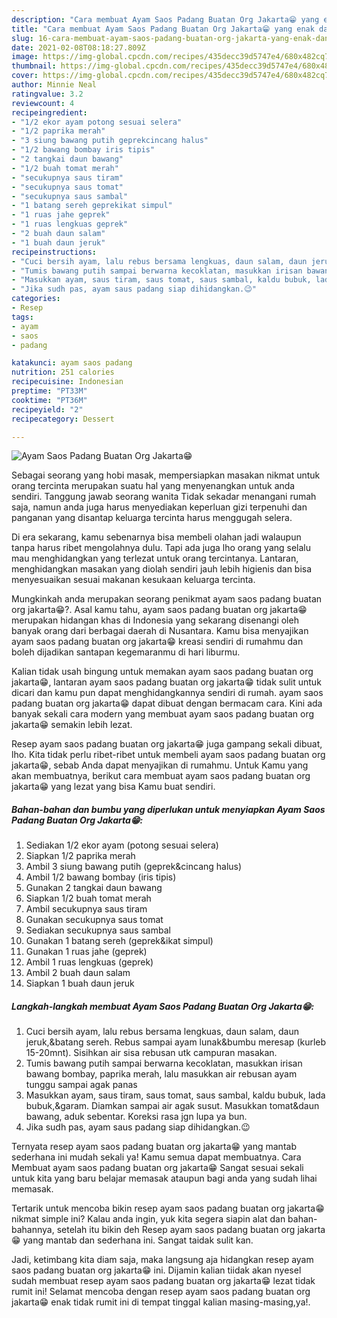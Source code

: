 ```yaml
---
description: "Cara membuat Ayam Saos Padang Buatan Org Jakarta😁 yang enak dan Mudah Dibuat"
title: "Cara membuat Ayam Saos Padang Buatan Org Jakarta😁 yang enak dan Mudah Dibuat"
slug: 16-cara-membuat-ayam-saos-padang-buatan-org-jakarta-yang-enak-dan-mudah-dibuat
date: 2021-02-08T08:18:27.809Z
image: https://img-global.cpcdn.com/recipes/435decc39d5747e4/680x482cq70/ayam-saos-padang-buatan-org-jakarta😁-foto-resep-utama.jpg
thumbnail: https://img-global.cpcdn.com/recipes/435decc39d5747e4/680x482cq70/ayam-saos-padang-buatan-org-jakarta😁-foto-resep-utama.jpg
cover: https://img-global.cpcdn.com/recipes/435decc39d5747e4/680x482cq70/ayam-saos-padang-buatan-org-jakarta😁-foto-resep-utama.jpg
author: Minnie Neal
ratingvalue: 3.2
reviewcount: 4
recipeingredient:
- "1/2 ekor ayam potong sesuai selera"
- "1/2 paprika merah"
- "3 siung bawang putih geprekcincang halus"
- "1/2 bawang bombay iris tipis"
- "2 tangkai daun bawang"
- "1/2 buah tomat merah"
- "secukupnya saus tiram"
- "secukupnya saus tomat"
- "secukupnya saus sambal"
- "1 batang sereh geprekikat simpul"
- "1 ruas jahe geprek"
- "1 ruas lengkuas geprek"
- "2 buah daun salam"
- "1 buah daun jeruk"
recipeinstructions:
- "Cuci bersih ayam, lalu rebus bersama lengkuas, daun salam, daun jeruk,&amp;batang sereh. Rebus sampai ayam lunak&amp;bumbu meresap (kurleb 15-20mnt). Sisihkan air sisa rebusan utk campuran masakan."
- "Tumis bawang putih sampai berwarna kecoklatan, masukkan irisan bawang bombay, paprika merah, lalu masukkan air rebusan ayam tunggu sampai agak panas"
- "Masukkan ayam, saus tiram, saus tomat, saus sambal, kaldu bubuk, lada bubuk,&amp;garam. Diamkan sampai air agak susut. Masukkan tomat&amp;daun bawang, aduk sebentar. Koreksi rasa jgn lupa ya bun."
- "Jika sudh pas, ayam saus padang siap dihidangkan.😉"
categories:
- Resep
tags:
- ayam
- saos
- padang

katakunci: ayam saos padang 
nutrition: 251 calories
recipecuisine: Indonesian
preptime: "PT33M"
cooktime: "PT36M"
recipeyield: "2"
recipecategory: Dessert

---
```



![Ayam Saos Padang Buatan Org Jakarta😁](https://img-global.cpcdn.com/recipes/435decc39d5747e4/680x482cq70/ayam-saos-padang-buatan-org-jakarta😁-foto-resep-utama.jpg)

Sebagai seorang yang hobi masak, mempersiapkan masakan nikmat untuk orang tercinta merupakan suatu hal yang menyenangkan untuk anda sendiri. Tanggung jawab seorang  wanita Tidak sekadar menangani rumah saja, namun anda juga harus menyediakan keperluan gizi terpenuhi dan panganan yang disantap keluarga tercinta harus menggugah selera.

Di era  sekarang, kamu sebenarnya bisa membeli olahan jadi walaupun tanpa harus ribet mengolahnya dulu. Tapi ada juga lho orang yang selalu mau menghidangkan yang terlezat untuk orang tercintanya. Lantaran, menghidangkan masakan yang diolah sendiri jauh lebih higienis dan bisa menyesuaikan sesuai makanan kesukaan keluarga tercinta. 



Mungkinkah anda merupakan seorang penikmat ayam saos padang buatan org jakarta😁?. Asal kamu tahu, ayam saos padang buatan org jakarta😁 merupakan hidangan khas di Indonesia yang sekarang disenangi oleh banyak orang dari berbagai daerah di Nusantara. Kamu bisa menyajikan ayam saos padang buatan org jakarta😁 kreasi sendiri di rumahmu dan boleh dijadikan santapan kegemaranmu di hari liburmu.

Kalian tidak usah bingung untuk memakan ayam saos padang buatan org jakarta😁, lantaran ayam saos padang buatan org jakarta😁 tidak sulit untuk dicari dan kamu pun dapat menghidangkannya sendiri di rumah. ayam saos padang buatan org jakarta😁 dapat dibuat dengan bermacam cara. Kini ada banyak sekali cara modern yang membuat ayam saos padang buatan org jakarta😁 semakin lebih lezat.

Resep ayam saos padang buatan org jakarta😁 juga gampang sekali dibuat, lho. Kita tidak perlu ribet-ribet untuk membeli ayam saos padang buatan org jakarta😁, sebab Anda dapat menyajikan di rumahmu. Untuk Kamu yang akan membuatnya, berikut cara membuat ayam saos padang buatan org jakarta😁 yang lezat yang bisa Kamu buat sendiri.

<!--inarticleads1-->

##### Bahan-bahan dan bumbu yang diperlukan untuk menyiapkan Ayam Saos Padang Buatan Org Jakarta😁:

1. Sediakan 1/2 ekor ayam (potong sesuai selera)
1. Siapkan 1/2 paprika merah
1. Ambil 3 siung bawang putih (geprek&amp;cincang halus)
1. Ambil 1/2 bawang bombay (iris tipis)
1. Gunakan 2 tangkai daun bawang
1. Siapkan 1/2 buah tomat merah
1. Ambil secukupnya saus tiram
1. Gunakan secukupnya saus tomat
1. Sediakan secukupnya saus sambal
1. Gunakan 1 batang sereh (geprek&amp;ikat simpul)
1. Gunakan 1 ruas jahe (geprek)
1. Ambil 1 ruas lengkuas (geprek)
1. Ambil 2 buah daun salam
1. Siapkan 1 buah daun jeruk




<!--inarticleads2-->

##### Langkah-langkah membuat Ayam Saos Padang Buatan Org Jakarta😁:

1. Cuci bersih ayam, lalu rebus bersama lengkuas, daun salam, daun jeruk,&amp;batang sereh. Rebus sampai ayam lunak&amp;bumbu meresap (kurleb 15-20mnt). Sisihkan air sisa rebusan utk campuran masakan.
1. Tumis bawang putih sampai berwarna kecoklatan, masukkan irisan bawang bombay, paprika merah, lalu masukkan air rebusan ayam tunggu sampai agak panas
1. Masukkan ayam, saus tiram, saus tomat, saus sambal, kaldu bubuk, lada bubuk,&amp;garam. Diamkan sampai air agak susut. Masukkan tomat&amp;daun bawang, aduk sebentar. Koreksi rasa jgn lupa ya bun.
1. Jika sudh pas, ayam saus padang siap dihidangkan.😉




Ternyata resep ayam saos padang buatan org jakarta😁 yang mantab sederhana ini mudah sekali ya! Kamu semua dapat membuatnya. Cara Membuat ayam saos padang buatan org jakarta😁 Sangat sesuai sekali untuk kita yang baru belajar memasak ataupun bagi anda yang sudah lihai memasak.

Tertarik untuk mencoba bikin resep ayam saos padang buatan org jakarta😁 nikmat simple ini? Kalau anda ingin, yuk kita segera siapin alat dan bahan-bahannya, setelah itu bikin deh Resep ayam saos padang buatan org jakarta😁 yang mantab dan sederhana ini. Sangat taidak sulit kan. 

Jadi, ketimbang kita diam saja, maka langsung aja hidangkan resep ayam saos padang buatan org jakarta😁 ini. Dijamin kalian tiidak akan nyesel sudah membuat resep ayam saos padang buatan org jakarta😁 lezat tidak rumit ini! Selamat mencoba dengan resep ayam saos padang buatan org jakarta😁 enak tidak rumit ini di tempat tinggal kalian masing-masing,ya!.

